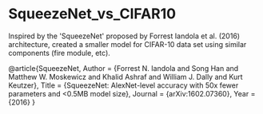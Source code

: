# SqueezeNet_vs_CIFAR10
Inspired by the 'SqueezeNet' proposed by Forrest Iandola et al. (2016) architecture, created a smaller model for CIFAR-10 data set using similar components (fire module, etc). 

@article{SqueezeNet,
    Author = {Forrest N. Iandola and Song Han and Matthew W. Moskewicz and Khalid Ashraf and William J. Dally and Kurt Keutzer},
    Title = {SqueezeNet: AlexNet-level accuracy with 50x fewer parameters and $<$0.5MB model size},
    Journal = {arXiv:1602.07360},
    Year = {2016}
}

